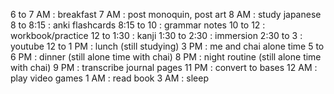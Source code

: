 6 to 7 AM : breakfast
7 AM : post monoquin, post art
8 AM : study japanese
	8 to 8:15 : anki flashcards
	8:15 to 10 : grammar notes
	10 to 12 : workbook/practice
	12 to 1:30 : kanji
	1:30 to 2:30 : immersion
	2:30 to 3 : youtube
12 to 1 PM : lunch (still studying)
3 PM : me and chai alone time
5 to 6 PM : dinner (still alone time with chai)
8 PM : night routine (still alone time with chai)
9 PM : transcribe journal pages
11 PM : convert to bases
12 AM : play video games
1 AM : read book
3 AM : sleep